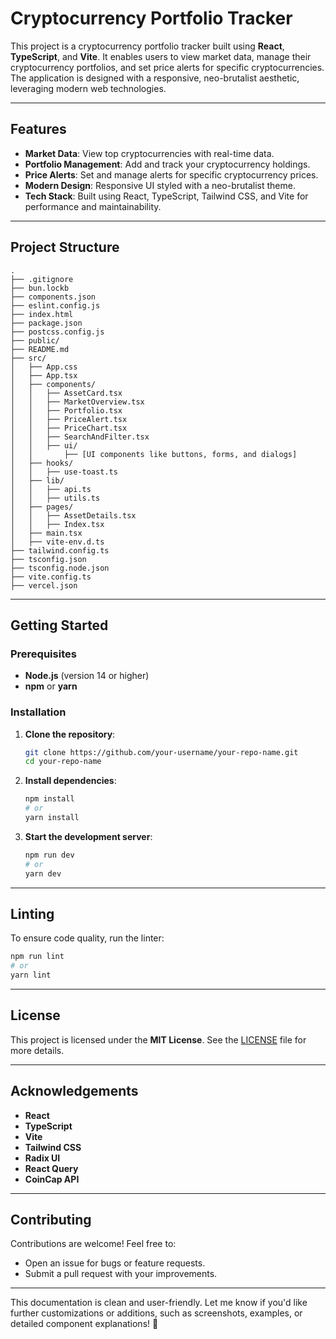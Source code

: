 
# **Cryptocurrency Portfolio Tracker**

This project is a cryptocurrency portfolio tracker built using **React**, **TypeScript**, and **Vite**. It enables users to view market data, manage their cryptocurrency portfolios, and set price alerts for specific cryptocurrencies. The application is designed with a responsive, neo-brutalist aesthetic, leveraging modern web technologies.

---

## **Features**

- **Market Data**: View top cryptocurrencies with real-time data.
- **Portfolio Management**: Add and track your cryptocurrency holdings.
- **Price Alerts**: Set and manage alerts for specific cryptocurrency prices.
- **Modern Design**: Responsive UI styled with a neo-brutalist theme.
- **Tech Stack**: Built using React, TypeScript, Tailwind CSS, and Vite for performance and maintainability.

---

## **Project Structure**

```plaintext
.
├── .gitignore
├── bun.lockb
├── components.json
├── eslint.config.js
├── index.html
├── package.json
├── postcss.config.js
├── public/
├── README.md
├── src/
│   ├── App.css
│   ├── App.tsx
│   ├── components/
│   │   ├── AssetCard.tsx
│   │   ├── MarketOverview.tsx
│   │   ├── Portfolio.tsx
│   │   ├── PriceAlert.tsx
│   │   ├── PriceChart.tsx
│   │   ├── SearchAndFilter.tsx
│   │   ├── ui/
│   │       ├── [UI components like buttons, forms, and dialogs]
│   ├── hooks/
│   │   ├── use-toast.ts
│   ├── lib/
│   │   ├── api.ts
│   │   ├── utils.ts
│   ├── pages/
│   │   ├── AssetDetails.tsx
│   │   ├── Index.tsx
│   ├── main.tsx
│   ├── vite-env.d.ts
├── tailwind.config.ts
├── tsconfig.json
├── tsconfig.node.json
├── vite.config.ts
├── vercel.json
```

---

## **Getting Started**

### **Prerequisites**

- **Node.js** (version 14 or higher)
- **npm** or **yarn**

### **Installation**

1. **Clone the repository**:
   ```bash
   git clone https://github.com/your-username/your-repo-name.git
   cd your-repo-name
   ```
2. **Install dependencies**:
   ```bash
   npm install
   # or
   yarn install
   ```

3. **Start the development server**:
   ```bash
   npm run dev
   # or
   yarn dev
   ```

---

## **Linting**

To ensure code quality, run the linter:

```bash
npm run lint
# or
yarn lint
```

---

## **License**

This project is licensed under the **MIT License**. See the [LICENSE](./LICENSE) file for more details.

---

## **Acknowledgements**

- **React**
- **TypeScript**
- **Vite**
- **Tailwind CSS**
- **Radix UI**
- **React Query**
- **CoinCap API**

---

## **Contributing**

Contributions are welcome! Feel free to:

- Open an issue for bugs or feature requests.
- Submit a pull request with your improvements.

---

This documentation is clean and user-friendly. Let me know if you'd like further customizations or additions, such as screenshots, examples, or detailed component explanations! 🚀
